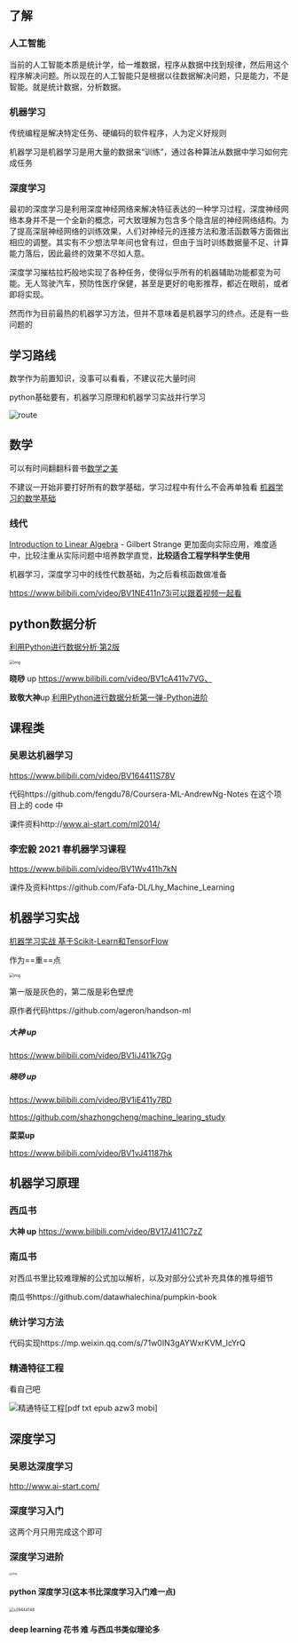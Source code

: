 
## 了解

###  人工智能

当前的人工智能本质是统计学，给一堆数据，程序从数据中找到规律，然后用这个程序解决问题。所以现在的人工智能只是根据以往数据解决问题，只是能力，不是智能。就是统计数据，分析数据。

###  机器学习

传统编程是解决特定任务、硬编码的软件程序，人为定义好规则

机器学习是机器学习是用大量的数据来“训练”，通过各种算法从数据中学习如何完成任务

###  深度学习

最初的深度学习是利用深度神经网络来解决特征表达的一种学习过程，深度神经网络本身并不是一个全新的概念，可大致理解为包含多个隐含层的神经网络结构。为了提高深层神经网络的训练效果，人们对神经元的连接方法和激活函数等方面做出相应的调整。其实有不少想法早年间也曾有过，但由于当时训练数据量不足、计算能力落后，因此最终的效果不尽如人意。

深度学习摧枯拉朽般地实现了各种任务，使得似乎所有的机器辅助功能都变为可能。无人驾驶汽车，预防性医疗保健，甚至是更好的电影推荐，都近在眼前，或者即将实现。

然而作为目前最热的机器学习方法，但并不意味着是机器学习的终点。还是有一些问题的



##  学习路线

数学作为前置知识，没事可以看看，不建议花大量时间

python基础要有，机器学习原理和机器学习实战并行学习

![route](images/%E6%9C%BA%E5%99%A8%E5%AD%A6%E4%B9%A0/route.png)

##  数学

可以有时间翻翻科普书[数学之美](PDF/数学之美.pdf)

不建议一开始非要打好所有的数学基础，学习过程中有什么不会再单独看 [机器学习的数学基础](https://github.com/fengdu78/Data-Science-Notes/tree/master/0.math/0.basic)

###  线代

[Introduction to Linear Algebra](PDF/IntroductiontoLinearAlgebra5th2016.pdf) - Gilbert Strange 更加面向实际应用，难度适中，比较注重从实际问题中培养数学直觉，**比较适合工程学科学生使用**

机器学习，深度学习中的线性代数基础，为之后看核函数做准备

https://www.bilibili.com/video/BV1NE411n73i可以跟着视频一起看



##  python数据分析

[利用Python进行数据分析·第2版](https://github.com/iamseancheney/python_for_data_analysis_2nd_chinese_version)

<img src="https://camo.githubusercontent.com/25d6f6379d1955fbc1932c185aa33bc502ba76e4e7ffb6b4d15d7842c47d10a4/687474703a2f2f75706c6f61642d696d616765732e6a69616e7368752e696f2f75706c6f61645f696d616765732f373137383639312d306439363563663531656235616639652e706e673f696d6167654d6f6772322f6175746f2d6f7269656e742f7374726970253743696d61676556696577322f322f772f31323430" alt="img" style="zoom:50%;" />



**晓唦** up  https://www.bilibili.com/video/BV1cA411v7VG、

**致敬大神**up  [利用Python进行数据分析第一弹-Python进阶](https://www.bilibili.com/video/BV1z4411N7iv)

##  课程类

###  吴恩达机器学习

https://www.bilibili.com/video/BV164411S78V

代码https://github.com/fengdu78/Coursera-ML-AndrewNg-Notes 在这个项目上的 code 中

课件资料http://www.ai-start.com/ml2014/

### 李宏毅 2021 春机器学习课程

https://www.bilibili.com/video/BV1Wv411h7kN

课件及资料https://github.com/Fafa-DL/Lhy_Machine_Learning

## 机器学习实战 

[机器学习实战 基于Scikit-Learn和TensorFlow](PDF/《机器学习实战：基于Scikit-Learn、Keras和TensorFlow第2版》中文PDF.pdf)

作为==重==点

<img src="images/%E6%9C%BA%E5%99%A8%E5%AD%A6%E4%B9%A0/v2-9b2fe154739a850fefdd0bc4999ef676_720w.jpg" alt="img" style="zoom:50%;" />

第一版是灰色的，第二版是彩色壁虎

原作者代码https://github.com/ageron/handson-ml

##### 大神 up

https://www.bilibili.com/video/BV1iJ411k7Gg

##### 晓唦 up

https://www.bilibili.com/video/BV1iE411y7BD

https://github.com/shazhongcheng/machine_learing_study

**菜菜up**

https://www.bilibili.com/video/BV1vJ41187hk

##  机器学习原理

###  西瓜书

**大神 up** https://www.bilibili.com/video/BV17J411C7zZ

###  南瓜书

对西瓜书里比较难理解的公式加以解析，以及对部分公式补充具体的推导细节

南瓜书https://github.com/datawhalechina/pumpkin-book

###  统计学习方法

代码实现https://mp.weixin.qq.com/s/71w0IN3gAYWxrKVM_lcYrQ

### 精通特征工程 

看自己吧

![精通特征工程[pdf txt epub azw3 mobi]](images/%E6%9C%BA%E5%99%A8%E5%AD%A6%E4%B9%A0/27855464-1_w_10-16316718020617.jpg)

##  深度学习

###  吴恩达深度学习

http://www.ai-start.com/

###  深度学习入门

这两个月只用完成这个即可

###  深度学习进阶

<img src="images/%E6%9C%BA%E5%99%A8%E5%AD%A6%E4%B9%A0/s33738306.jpg" alt="img" style="zoom:33%;" />

#### python 深度学习(这本书比深度学习入门难一点)

<img src="images/%E6%9C%BA%E5%99%A8%E5%AD%A6%E4%B9%A0/s29444148.jpg" alt="s29444148" style="zoom:50%;" />

#### deep learning 花书 难 与西瓜书类似理论多